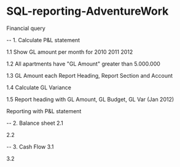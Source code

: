 # SQL-reporting-AdventureWork
Financial query 

-- 1. Calculate P&L statement 

1.1 Show GL amount per month for 2010 2011 2012 

1.2 All apartments have "GL Amount" greater than 5.000.000 

1.3 GL Amount each Report Heading, Report Section and Account 

1.4 Calculate GL Variance 

1.5 Report heading with GL Amount, GL Budget, GL Var (Jan 2012) 

Reporting with P&L statement

-- 2. Balance sheet 
2.1 

2.2 

-- 3. Cash Flow 
3.1 

3.2 
